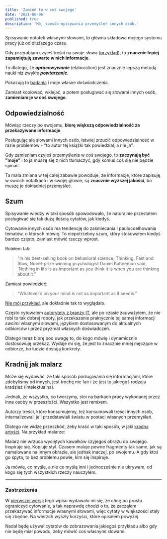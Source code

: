 ```yaml
---
title: 'Zamień to w coś swojego'
date: '2021-06-06'
published: true
description: 'Mój sposób opisywania przemyśleń innych osób.'
---
```


Spisywanie notatek własnymi słowami, to główna składowa mojego systemu pracy już od dłuższego czasu.

Gdy przerabiam czyjeś treści na swoje słowa ([przykład](/company-of-one/)), to **znacznie lepiej zapamiętuję zawarte w nich informacje**.

To dlatego, że ***opracowywanie*** (elaboration) jest znacznie lepszą metodą nauki niż zwykłe ***powtarzanie***.

Pokazują to [badania](https://www.goodreads.com/book/show/18770267-make-it-stick) i moje własne doświadczenia.

Zamiast kopiować, wklejać, a potem posługiwać się słowami innych osób, **zamieniam je w coś swojego**.

## Odpowiedzialność

Mówiąc rzeczy po swojemu, **biorę większą odpowiedzialność za przekazywane informacje**.

Posługując się słowami innych osób, łatwiej zrzucić odpowiedzialność w razie problemów - "to autor tej książki tak powiedział, a nie ja".

Gdy zamieniam czyjeś przemyślenia w coś swojego, to **zaczynają być "moje"** i to ja muszę się z nich tłumaczyć, gdy komuś coś się nie będzie spinać.

Ta mała zmiana w tej całej zabawie powoduje, że informacje, które zapisuję w swoich notatkach i w swojej głowie, są **znacznie wyższej jakości**, bo muszę je dokładniej przemyśleć.

## Szum

Spisywanie wiedzy w taki sposób spowodowało, że naturalnie przestałem posługiwać się tak dużą ilością cytatów, jak kiedyś.

Cytowanie innych osób ma tendencję do zaśmiecania i paulocoelhowania tematów, o których mówię. To niepotrzebny szum, który stosowałem kiedyś bardzo często, zamiast mówić rzeczy wprost.

Robiłem tak:

> “In his best-selling book on behavioral science, Thinking, Fast and Slow, Nobel-prize winning psychologist Daniel Kahneman said, ‘Nothing in life is as important as you think it is when you are thinking about it.”

Zamiast powiedzieć:

> “Whatever’s on your mind is not as important as it seems.”

[Nie mój przykład](https://sive.rs/dq), ale dokładnie tak to wyglądało.

Często cytowałem [autorytety z branży IT](https://en.wikipedia.org/wiki/Robert_C._Martin), ale po czasie zauważyłem, że nie robi to tak dobrej roboty, jak przekazanie praktycznie tej samej informacji *swoimi* własnymi słowami, językiem dostosowanym do aktualnych odbiorców i przez pryzmat własnych doświadczeń.

Dlatego teraz biorę pod uwagę to, do kogo mówię i dynamicznie dostosowuję przekaz. Wydaje mi się, że jest to znacznie mniej męczące w odbiorze, bo ludzie dostają konkrety.

## Kradnij jak malarz

Może się wydawać, że taki sposób posługiwania się informacjami, które zdobyliśmy od innych, jest trochę nie fair i że jest to jakiegoś rodzaju kradzież (intelektualna).

Jednak, że wszystko, co tworzymy, stoi na barkach pracy wykonanej przez inne osoby w przeszłości. Wszystko jest remixem.

Autorzy treści, które konsumujemy, też konsumowali treści innych osób, internalizowali je i przedstawiali światu w postaci własnych przemyśleń.

Dlatego nie widzę przeszkód, żeby kraść w taki sposób, w jaki [kradną artyści](/steal-like-an-artist/). Na przykład malarze:

Malarz nie wrzuca wyciętych kawałków czyjegoś obrazu do swojego. Inspiruje się. Kopiuje styl. Czasem maluje pewne fragmenty tak samo, jak są namalowane na innym obrazie, ale jednak inaczej, po swojemu. A gdy ktoś go spyta, to bez problemu powie, kim się inspiruje.

Ja mówię, co myślę, a nie co myślą inni i jednocześnie nie ukrywam, od kogo się tych wszystkich rzeczy nauczyłem.

---

### Zastrzeżenia

W [pierwszej wersji](https://github.com/kjendrzyca/krzysztof.io/blob/35a627dd8ee7756841721160bec8f2789b847092/content/blog/cytaty/index.md) tego wpisu wydawało mi się, że chcę po prostu ograniczyć cytowanie, a tak naprawdę chodzi o to, że zacząłem przekazywać informacje własnymi słowami, więc cytaty w większości stały się zbędne. Na wierzch wyszły korzyści, które opisałem powyżej.

Nadal będę używał cytatów do zobrazowania jakiegoś przykładu albo gdy nie będę miał powodu, żeby mówić coś własnymi słowami.
